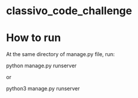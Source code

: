 # classivo_code_challenge

# How to run
At the same directory of manage.py file, run:

python manage.py runserver

or

python3 manage.py runserver
